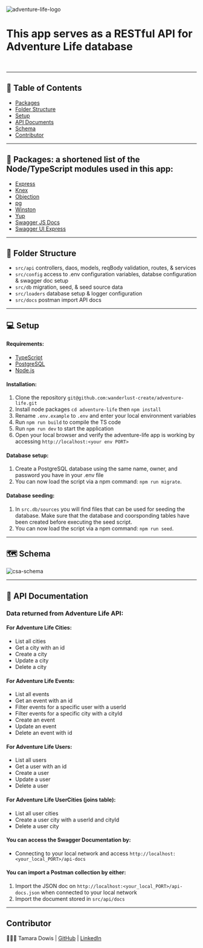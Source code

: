 ![adventure-life-logo](https://user-images.githubusercontent.com/67713820/217662321-e2c81fdc-3b12-4522-aaab-9063a7fd75de.png)
<p align="center">
<h1>This app serves as a RESTful API for Adventure Life database </h1>
    <br> 
</p>

----------

## 📝 Table of Contents

- [Packages](#packages)
- [Folder Structure](#folder_structure)
- [Setup](#setup)
- [API Documents](#api-docs)
- [Schema](#schema)
- [Contributor](#contributor)

----------
## 🎁 Packages: a shortened list of the Node/TypeScript modules used in this app: <a name = "packages"></a>

- [Express](https://www.npmjs.com/package/express)
- [Knex](https://knexjs.org/guide/)
- [Objection](https://vincit.github.io/objection.js/api/objection/)
- [pg](https://www.npmjs.com/package/pg)
- [Winston](https://www.npmjs.com/package/winston)
- [Yup](https://www.npmjs.com/package/yup)
- [Swagger JS Docs](https://swagger.io/docs/open-source-tools/swagger-ui/usage/installation/)
- [Swagger UI Express](https://swagger.io/docs/open-source-tools/swagger-ui/usage/installation/)

----------
## 📂 Folder Structure <a name = "folder_structure"></a>

- `src/api` controllers, daos, models, reqBody validation, routes, & services
- `src/config` access to .env configuration variables, databse configuration & swagger doc setup
- `src/db` migration, seed, & seed source data
- `src/loaders` database setup & logger configuration
- `src/docs` postman import API docs

----------
## 💻 Setup  <a name = "setup"></a>

#### Requirements:

- [TypeScript](https://www.typescriptlang.org/docs/)
- [PostgreSQL](https://www.postgresql.org/)
- [Node.js](https://nodejs.org/en/)

#### Installation:

1. Clone the repository `git@github.com:wanderlust-create/adventure-life.git`
2. Install node packages `cd adventure-life` then `npm install`
3. Rename `.env.example` to `.env` and enter your local environment variables
4. Run `npm run build` to compile the TS code
4. Run `npm run dev` to start the application
5. Open your local browser and verify the adventure-life app is working by accessing `http://localhost:<your env PORT>`

#### Database setup:

1. Create a PostgreSQL database using the same name, owner, and password you have in your .env file
2. You can now load the script via a npm command: `npm run migrate`. 

#### Database seeding:

1. In `src.db/sources` you will find files that can be used for seeding the database. Make sure that the database and coorsponding tables have been created before executing the seed script. 
2. You can now load the script via a npm command: `npm run seed`. 

----------
## 🗺 Schema  <a name = "schema"></a>
![csa-schema](https://user-images.githubusercontent.com/67713820/209966291-29992855-b2c0-4401-86ae-29720e39fb08.png)

----------
## 💼 API Documentation  <a name = "api-docs"></a>

### Data returned from Adventure Life API:

#### For Adventure Life Cities:
- List all cities
- Get a city with an id
- Create a city
- Update a city
- Delete a city

#### For Adventure Life Events:
- List all events
- Get an event with an id
- Filter events for a specific user with a userId
- Filter events for a specific city with a cityId
- Create an event
- Update an event
- Delete an event with id

#### For Adventure Life Users:
- List all users
- Get a user with an id
- Create a user
- Update a user
- Delete a user

#### For Adventure Life UserCities (joins table):
- List all user cities
- Create a user city with a userId and cityId
- Delete a user city

#### You can access the Swagger Documentation by:
- Connecting to your local network and access `http://localhost:<your_local_PORT>/api-docs`

#### You can import a Postman collection by either:
1. Import the JSON doc on `http://localhost:<your_local_PORT>/api-docs.json` when connected to your local network
2. Import the document stored in `src/api/docs`
----------

## Contributor   <a name = "contributor"></a>
👩🏽‍🎤 Tamara Dowis |  [GitHub](https://github.com/wanderlust-create)  |  [LinkedIn](https://www.linkedin.com/in/tamara-dowis/)
